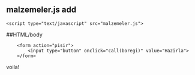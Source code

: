 ## malzemeler.js add

```
<script type="text/javascript" src="malzemeler.js">
```

##HTML/body

```
	<form action="pisir">
		<input type="button" onclick="call(boregi)" value="Hazirla">
	</form>

```

voila!
